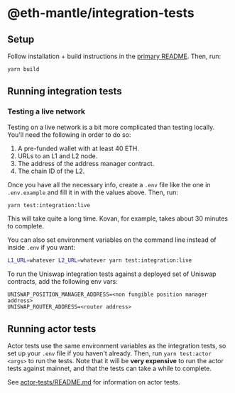 # @eth-mantle/integration-tests

## Setup

Follow installation + build instructions in the [primary README](../README.md).
Then, run:

```bash
yarn build
```

## Running integration tests

### Testing a live network

Testing on a live network is a bit more complicated than testing locally. You'll need the following in order to do so:

1. A pre-funded wallet with at least 40 ETH.
2. URLs to an L1 and L2 node.
3. The address of the address manager contract.
4. The chain ID of the L2.

Once you have all the necessary info, create a `.env` file like the one in `.env.example` and fill it in with the values above. Then, run:

```bash
yarn test:integration:live
```

This will take quite a long time. Kovan, for example, takes about 30 minutes to complete.

You can also set environment variables on the command line instead of inside `.env` if you want:

```bash
L1_URL=whatever L2_URL=whatever yarn test:integration:live
```

To run the Uniswap integration tests against a deployed set of Uniswap contracts, add the following env vars:

```
UNISWAP_POSITION_MANAGER_ADDRESS=<non fungible position manager address>
UNISWAP_ROUTER_ADDRESS=<router address>
```


## Running actor tests

Actor tests use the same environment variables as the integration tests, so set up your `.env` file if you haven't
already. Then, run `yarn test:actor <args>` to run the tests. Note that it will be **very expensive** to run the actor
tests against mainnet, and that the tests can take a while to complete.

See [actor-tests/README.md](actor-tests/README.md) for information on actor tests.
